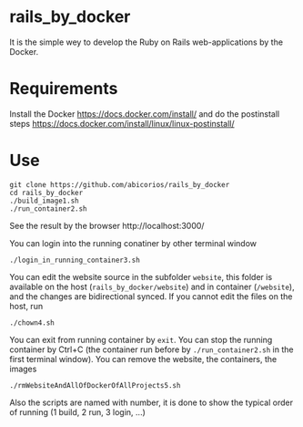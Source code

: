 # rails_by_docker
It is the simple wey to develop the Ruby on Rails web-applications by the Docker.
# Requirements
Install the Docker https://docs.docker.com/install/
and do the postinstall steps https://docs.docker.com/install/linux/linux-postinstall/
# Use
```
git clone https://github.com/abicorios/rails_by_docker
cd rails_by_docker
./build_image1.sh
./run_container2.sh
```
See the result by the browser http://localhost:3000/

You can login into the running conatiner by other terminal window 
```
./login_in_running_container3.sh
```
You can edit the website source in the subfolder `website`, this folder is available on the host (`rails_by_docker/website`) and in container (`/website`), and the changes are bidirectional synced. If you cannot edit the files on the host, run
```
./chown4.sh
```
You can exit from running container by `exit`.
You can stop the running container by Ctrl+C (the container run before by `./run_container2.sh` in the first terminal window).
You can remove the website, the containers, the images
```
./rmWebsiteAndAllOfDockerOfAllProjects5.sh
```
Also the scripts are named with number, it is done to show the typical order of running (1 build, 2 run, 3 login, ...)
